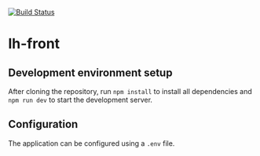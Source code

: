 [![Build Status](https://travis-ci.org/lk-architecture/lk-app-front.svg?branch=master)](https://travis-ci.org/lk-architecture/lk-app-front)

# lh-front

## Development environment setup

After cloning the repository, run `npm install` to install all dependencies and
`npm run dev` to start the development server.

## Configuration

The application can be configured using a `.env` file.
